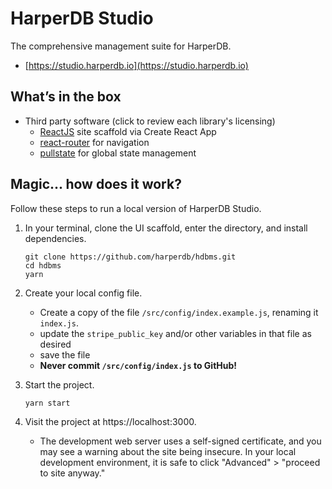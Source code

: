 # HarperDB Studio
The comprehensive management suite for HarperDB. 

- [https://studio.harperdb.io](https://studio.harperdb.io)

## What’s in the box

- Third party software (click to review each library's licensing)
    - [ReactJS](https://reactjs.org/) site scaffold via Create React App
    - [react-router](https://reacttraining.com/react-router/) for navigation
    - [pullstate](https://lostpebble.github.io/pullstate/) for global state management

## Magic... how does it work?

Follow these steps to run a local version of HarperDB Studio.

1. In your terminal, clone the UI scaffold, enter the directory, and install dependencies.
    ```
    git clone https://github.com/harperdb/hdbms.git
    cd hdbms
    yarn
    ```

1. Create your local config file.
    - Create a copy of the file `/src/config/index.example.js`, renaming it `index.js`.
    - update the `stripe_public_key` and/or other variables in that file as desired
    - save the file
    - **Never commit `/src/config/index.js` to GitHub!**

1. Start the project.
    ```
    yarn start
    ```

1. Visit the project at https://localhost:3000.
    - The development web server uses a self-signed certificate, and you may see a warning about the site being insecure. In your local development environment, it is safe to click "Advanced" > "proceed to site anyway."
